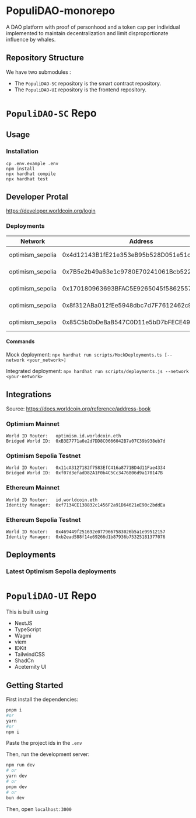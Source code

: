 # PopuliDAO-monorepo
A DAO platform with proof of personhood and a token cap per individual implemented to maintain decentralization and limit disproportionate influence by whales.

## Repository Structure
We have two submodules :
- The `PopuliDAO-SC` repository is the smart contract repository.
- The `PopuliDAO-UI` repository is the frontend repository.

# `PopuliDAO-SC` Repo

## Usage

### Installation

```shell
cp .env.example .env
npm install
npx hardhat compile
npx hardhat test
```

## Developer Protal

https://developer.worldcoin.org/login

### Deployments

| Network          | Address                                    | Abi - Etherscan                                                                                                                                                                                 |
| ---------------- | ------------------------------------------ | ----------------------------------------------------------------------------------------------------------------------------------------------------------------------------------------------- |
| optimism_sepolia | 0x4d12143B1fE21e353eB95b528D051e51c07Aee23 | MyToken <a href="./abis/MyToken.json">abi</a> - <a href="https://sepolia-optimism.etherscan.io/address/0x4d12143B1fE21e353eB95b528D051e51c07Aee23#code">etherscan</a>                           |
| optimism_sepolia | 0x7B5e2b49a63e1c9780E70241061Bcb5223f2C831 | MyGovernorDao <a href="./abis/MyGovernorDao.json">abi</a> - <a href="https://sepolia-optimism.etherscan.io/address/0x7B5e2b49a63e1c9780E70241061Bcb5223f2C831#code">etherscan</a>               |
| optimism_sepolia | 0x170180963693BFAC5E9265045f5862557E4d71f4 | WorldIdMock <a href="./abis/WorldIdMock.json">abi</a> - <a href="https://sepolia-optimism.etherscan.io/address/0x170180963693BFAC5E9265045f5862557E4d71f4#code">etherscan</a>                   |
| optimism_sepolia | 0x8f312ABa012fEe5948dbc7d7F7612462c9Ba95d2 | WorldVerify <a href="./abis/WorldVerify.json">abi</a> - <a href="https://sepolia-optimism.etherscan.io/address/0x8f312ABa012fEe5948dbc7d7F7612462c9Ba95d2#code">etherscan</a>                   |
| optimism_sepolia | 0x85C5b0bDeBaB547C0D11e5bD7bFECE49DCcc874d | MyGovernorDaoFactory <a href="./abis/MyGovernorDaoFactory.json">abi</a> - <a href="https://sepolia-optimism.etherscan.io/address/0x85C5b0bDeBaB547C0D11e5bD7bFECE49DCcc874d#code">etherscan</a> |

#### Commands

Mock deployment:
`npx hardhat run scripts/MockDeployments.ts [--network <your_network>]`

Integrated deployment:
`npx hardhat run scripts/deployments.js --network <your-network>`

## Integrations

Source: https://docs.worldcoin.org/reference/address-book

### Optimism Mainnet

```
World ID Router:   optimism.id.worldcoin.eth
Bridged World ID:  0xB3E7771a6e2d7DD8C0666042B7a07C39b938eb7d
```

### Optimism Sepolia Testnet

```
World ID Router:   0x11cA3127182f7583EfC416a8771BD4d11Fae4334
Bridged World ID:  0xf07d3efadD82A1F0b4C5Cc3476806d9a170147B
```

### Ethereum Mainnet

```
World ID Router:   id.worldcoin.eth
Identity Manager:  0xf7134CE138832c1456F2a91D64621eE90c2bddEa
```

### Ethereum Sepolia Testnet

```
World ID Router:   0x469449f251692e0779667583026b5a1e99512157
Identity Manager:  0xb2ead588f14e69266d1b87936b75325181377076
```

## Deployments

### Latest Optimism Sepolia deployments


# `PopuliDAO-UI` Repo

This is built using
- NextJS
- TypeScript
- Wagmi
- viem
- IDKit
- TailwindCSS
- ShadCn
- Aceternity UI
  
## Getting Started

First install the dependencies:

```bash
pnpm i
#or
yarn
#or
npm i
```

Paste the project ids in the `.env`

Then, run the development server:

```bash
npm run dev
# or
yarn dev
# or
pnpm dev
# or
bun dev
```

Then, open `localhost:3000`


